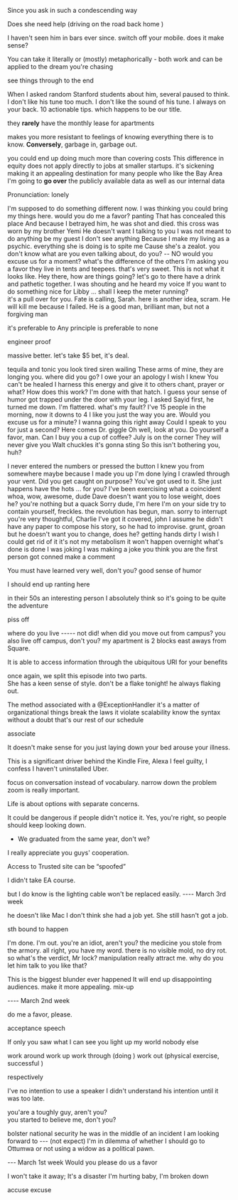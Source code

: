 Since you ask in such a condescending way 

Does she need help (driving on the road back home )

I haven't seen him in bars ever since. 
switch off your mobile.
does it make sense? 

You can take it literally or (mostly) metaphorically - both work and can be applied to the dream you're chasing

see things through to the end 

When I asked random Stanford students about him, several paused to think.
I don't like his tune too much.
I don't like the sound of his tune.
I always on your back.
10 actionable tips.
which happens to be our title. 

they **rarely** have the monthly lease for apartments

makes you more resistant to feelings of knowing everything there is to know. **Conversely**, garbage in, garbage out.

you could end up doing much more than covering costs
This difference in equity does not apply directly to jobs at smaller startups.
it's sickening 
making it an appealing destination for many people who like the Bay Area
I'm going to **go over** the publicly available data as well as our internal data

Pronunciation: lonely 

I'm supposed to do something different now. 
I was thinking you could bring my things here.
would you do me a favor? 
panting
That has concealed this place 
And because I betrayed him, he was shot and died. 
this cross was worn by my brother Yemi 
He doesn't want I talking to you
I was not meant to do anything 
be my guest 
I don't see anything
Because I make my living as a psychic. 
everything she is doing is to spite me 
Cause she's a zealot. 
you don't know what are you even talking about, do you? -- NO 
would you excuse us for a moment? 
what's the difference of the others 
I'm asking you a favor 
they live in tents and teepees. 
that's very sweet. 
This is not what it looks like. 
Hey there, how are things going? 
let's go to there have a drink and pathetic together. 
I was shouting and he heard my voice 
If you want to do something nice for Libby ... 
shall I keep the meter running?  
it's a pull over for you. 
Fate is calling, Sarah. 
here is another idea, scram. 
He will kill me because I failed. 
He is a good man, brilliant man, but not a forgiving man 

it's preferable to 
Any principle is preferable to none

engineer proof  

massive better. 
let's take $5 bet, it's deal. 

tequila and tonic 
you look tired 
siren wailing 
These arms of mine, they are longing you. 
where did you go? 
I owe your an apology
I wish I knew 
You can't be healed 
I harness this energy and give it to others 
chant, prayer or what? 
How does this work? 
I'm done with that hatch. 
I guess your sense of humor got trapped under the door with your leg. 
I asked Sayid first, he turned me down. 
I'm flattered. 
what's my fault? 
I've 15 people in the morning, now it downs to 4 
I like you just the way you are. 
Would you excuse us for a minute? 
I wanna going this right away
Could I speak to you for just a second? 
Here comes Dr. giggle
Oh well, look at you. 
Do yourself a favor, man. 
Can I buy you a cup of coffee? 
July is on the corner 
They will never give you Walt
chuckles 
it's gonna sting 
So this isn't bothering you, huh? 



I never entered the numbers or pressed the button
I knew you from somewhere maybe because I made you up
I'm done lying
I crawled through your vent. 
Did you get caught on purpose?
You've got used to it.
She just happens have the hots ... for you?
I've been exercising
what a coincident
whoa, wow, awesome, dude
Dave doesn't want you to lose weight, does he?
you're nothing but a quack
Sorry dude, I'm here
I'm on your side
try to contain yourself, freckles.
the revolution has begun, man.
sorry to interrupt
you're very thoughtful, Charlie
I've got it covered, john
I assume he didn't have any paper to compose his story, so he had to improvise.
grunt, groan
but he doesn't want you to change, does he?
getting hands dirty
I wish I could get rid of it
it's not my metabolism
it won't happen overnight
what's done is done
I was joking
I was making a joke
you think you are the first person got conned
make a comment

You must have learned very well, don't you? 
good sense of humor 

I should end up ranting here 

in their 50s 
an interesting person 
I absolutely think so 
it's going to be quite the adventure

piss off

where do you live  ----- not did! 
when did you move out from campus? 
you also live off campus, don't you? 
my apartment is 2 blocks east aways from Square.  


It is able to access information through the ubiquitous URI
for your benefits

once again, we split this episode into two parts.  
She has a keen sense of style. 
don't be a flake tonight! 
he always flaking out. 

The method associated with a @ExceptionHandler
it's a matter of organizational  things 
break the laws 
it violate scalability 
know the syntax without a doubt 
that's our rest of our schedule 

associate 

It doesn't make sense for you just laying down your bed arouse your illness. 

This is a significant driver behind the Kindle Fire, Alexa
I feel guilty, I confess I haven't uninstalled Uber. 

focus on conversation instead of vocabulary. 
narrow down the problem zoom is really important. 

Life is about options with separate concerns.

It could be dangerous if people didn't notice it. Yes, you're right, so people should keep looking down.  

- We graduated from the same year, don't we? 

I really appreciate you guys' cooperation. 

Access to Trusted site can be “spoofed”

I didn't take EA course. 

but I do know is the lighting cable won't be replaced easily. 
---- March 3rd week 

he doesn't like Mac 
I don't think she had a job yet. 
She still hasn't got a job. 

sth bound to happen 


I'm done. 
I'm out. 
you're an idiot, aren't you? 
the medicine you stole from the armory. 
all right, you have my word. 
there is no visible mold, no dry rot. 
so what's the verdict, Mr lock? 
manipulation really attract me. 
why do you let him talk to you like that? 

This is the biggest blunder ever happened 
It will end up disappointing audiences. 
make it more appealing. 
mix-up 

---- March 2nd week 

do me a favor, please.  

acceptance speech

If only you saw what I can see 
you light up my world nobody else 


work around 
work up 
work through (doing )
work out (physical exercise, successful )

respectively

I've no intention to use a speaker 
I didn't understand his intention until it was too late.

you'are a toughly guy, aren't you?  
you started to believe me, don't you? 

bolster national security
he was in the middle of an incident
I am looking forward to --- (not expect)
I'm in dilemma of whether I should go to Ottumwa or not
using a widow as a political pawn. 

--- March 1st week 
Would you please do us a favor

I won't take it away;
It's a disaster
I'm hurting baby, I'm broken down 

accuse excuse 